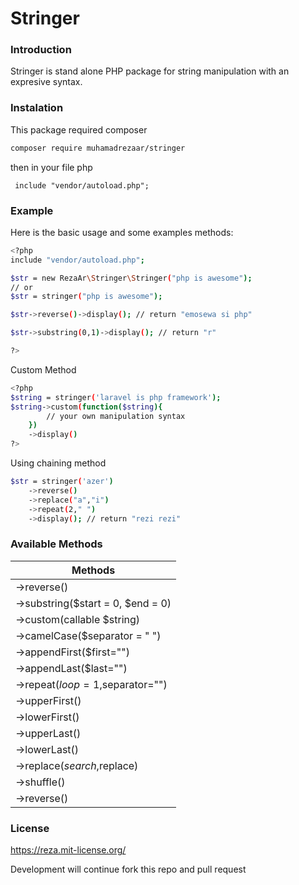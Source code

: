 # Stringer

### Introduction

Stringer is stand alone PHP package for string manipulation with an expresive syntax.

### Instalation

This package required composer

``` sh
composer require muhamadrezaar/stringer
```

then in your file php

```
 include "vendor/autoload.php"; 
```

### Example

Here is the basic usage and some examples methods: 

``` sh
<?php
include "vendor/autoload.php";

$str = new RezaAr\Stringer\Stringer("php is awesome");
// or
$str = stringer("php is awesome");

$str->reverse()->display(); // return "emosewa si php"

$str->substring(0,1)->display(); // return "r"

?>

```

Custom Method

``` sh
<?php
$string = stringer('laravel is php framework');
$string->custom(function($string){
		// your own manipulation syntax
	})
	->display()
?>

```

Using chaining method

``` sh
$str = stringer('azer')
	->reverse()
	->replace("a","i")
	->repeat(2," ")
	->display(); // return "rezi rezi"

```

### Available Methods

| Methods |
| ------- |
| ->reverse() |
| ->substring($start = 0, $end = 0) |
| ->custom(callable $string) |
| ->camelCase($separator = " ") |
| ->appendFirst($first="") |
| ->appendLast($last="") |
| ->repeat($loop=1,$separator="") |
| ->upperFirst() |
| ->lowerFirst() |
| ->upperLast() |
| ->lowerLast() |
| ->replace($search,$replace) |
| ->shuffle() |
| ->reverse() |


### License

https://reza.mit-license.org/

Development will continue fork this repo and pull request



